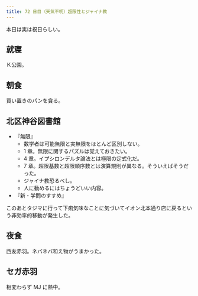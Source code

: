 ```yaml
---
title: 72 日目（天気不明）超限性とジャイナ教
---
```


本日は実は祝日らしい。

## 就寝

Ｋ公園。

## 朝食

買い置きのパンを貪る。

## 北区神谷図書館

* 『無限』
  * 数学者は可能無限と実無限をほとんど区別しない。
  * 1 章。無限に関するパズルは覚えておきたい。
  * 4 章。イプシロンデルタ論法とは極限の定式化だ。
  * 7 章。超限基数と超限順序数とは演算規則が異なる。そういえばそうだった。
  * ジャイナ教恐るべし。
  * 人に勧めるにはちょうどいい内容。
* 『新・学問のすすめ』

このあとタジマに行って下痢気味なことに気づいてイオン北本通り店に戻るという非効率的移動が発生した。

## 夜食

西友赤羽。ネバネバ和え物がうまかった。

## セガ赤羽

相変わらず MJ に熱中。
